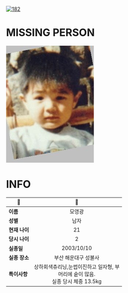 [![182](https://img.shields.io/badge/%EC%8B%A4%EC%A2%85%EC%8B%A0%EA%B3%A0%EB%8A%94%20%EA%B5%AD%EB%B2%88%EC%97%86%EC%9D%B4-182-blue)](http://safe182.go.kr/index.do)

# MISSING PERSON

<img src="./missing_person.jpg">

# INFO

|🔑|💎|
|--|:--:|
|**이름**|모영광|
|**성별**|남자|
|**현재 나이**|21|
|**당시 나이**|2|
|**실종일**|2003/10/10|
|**실종 장소**|부산 해운대구 성불사|
|**특이사항**|상하회색츄리닝,눈썹이진하고 일자형,           부 </br>머리에 숱이 많음.</br>실종 당시 체중 13.5kg|
